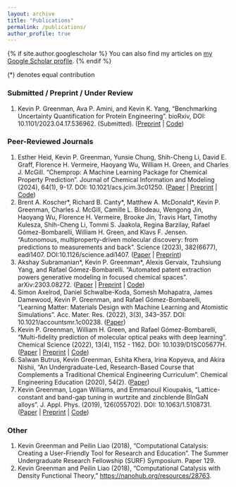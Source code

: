 ```yaml
---
layout: archive
title: "Publications"
permalink: /publications/
author_profile: true
---
```


{% if site.author.googlescholar %}
  You can also find my articles on <a href="{{ site.author.googlescholar }}">my Google Scholar profile</a>.
{% endif %}

(\*) denotes equal contribution

### Submitted / Preprint / Under Review
1.	Kevin P. Greenman, Ava P. Amini, and Kevin K. Yang, “Benchmarking Uncertainty Quantification for Protein Engineering”. bioRxiv, DOI: 10.1101/2023.04.17.536962. (Submitted). ([Preprint](https://www.biorxiv.org/content/10.1101/2023.04.17.536962v1) \| [Code](https://github.com/microsoft/protein-uq))

### Peer-Reviewed Journals
1.  Esther Heid, Kevin P. Greenman, Yunsie Chung, Shih-Cheng Li, David E. Graff, Florence H. Vermeire, Haoyang Wu, William H. Green, and Charles J. McGill. “Chemprop: A Machine Learning Package for Chemical Property Prediction”. Journal of Chemical Information and Modeling (2024), 64(1), 9-17. DOI: 10.1021/acs.jcim.3c01250. ([Paper](https://pubs.acs.org/doi/10.1021/acs.jcim.3c01250) \| [Preprint](https://chemrxiv.org/engage/chemrxiv/article-details/656f3bae5bc9fcb5c918caa2) \| [Code](https://github.com/chemprop/chemprop_benchmark))
2.	Brent A. Koscher\*, Richard B. Canty\*, Matthew A. McDonald\*, Kevin P. Greenman, Charles J. McGill, Camille L. Bilodeau, Wengong Jin, Haoyang Wu, Florence H. Vermeire, Brooke Jin, Travis Hart, Timothy Kulesza, Shih-Cheng Li, Tommi S. Jaakola, Regina Barzilay, Rafael Gómez-Bombarelli, William H. Green, and Klavs F. Jensen. “Autonomous, multiproperty-driven molecular discovery: from predictions to measurements and back”. Science (2023), 382(6677), eadi1407. DOI:10.1126/science.adi1407. ([Paper](https://www.science.org/doi/10.1126/science.adi1407) \| [Preprint](https://chemrxiv.org/engage/chemrxiv/article-details/6435f8c5a41dec1a56e64577))
3.	Akshay Subramanian\*, Kevin P. Greenman\*, Alexis Gervaix, Tzuhsiung Yang, and Rafael Gómez-Bombarelli. “Automated patent extraction powers generative modeling in focused chemical spaces”. arXiv:2303.08272. ([Paper](https://pubs.rsc.org/en/content/articlelanding/2023/DD/D3DD00041A) \| [Preprint](https://arxiv.org/abs/2303.08272) \| [Code](https://github.com/learningmatter-mit/PatentChem))
4.	Simon Axelrod, Daniel Schwalbe-Koda, Somesh Mohapatra, James Damewood, Kevin P. Greenman, and Rafael Gómez-Bombarelli, “Learning Matter: Materials Design with Machine Learning and Atomistic Simulations”. Acc. Mater. Res. (2022), 3(3), 343–357. DOI: 10.1021/accountsmr.1c00238. ([Paper](https://pubs.acs.org/doi/10.1021/accountsmr.1c00238))
5.	Kevin P. Greenman, William H. Green, and Rafael Gómez-Bombarelli, “Multi-fidelity prediction of molecular optical peaks with deep learning”. Chemical Science (2022), 13(4), 1152 - 1162. DOI: 10.1039/D1SC05677H. ([Paper](https://pubs.rsc.org/en/content/articlelanding/2022/SC/D1SC05677H) \| [Preprint](https://chemrxiv.org/engage/chemrxiv/article-details/6167a17d8b620d1a974ecd69) \| [Code](https://github.com/learningmatter-mit/uvvisml))
6.	Salwan Butrus, Kevin Greenman, Eshita Khera, Irina Kopyeva, and Akira Nishii, “An Undergraduate-Led, Research-Based Course that Complements a Traditional Chemical Engineering Curriculum”. Chemical Engineering Education (2020), 54(2). ([Paper](https://journals.flvc.org/cee/article/view/115593))
7.	Kevin Greenman, Logan Williams, and Emmanouil Kioupakis, “Lattice-constant and band-gap tuning in wurtzite and zincblende BInGaN alloys”. J. Appl. Phys. (2019), 126(055702). DOI: 10.1063/1.5108731. ([Paper](https://aip.scitation.org/doi/10.1063/1.5108731) \| [Preprint](https://arxiv.org/abs/1905.00467) \| [Code](https://github.com/kevingreenman/BInGaN-JAP2019))

### Other
1.	Kevin Greenman and Peilin Liao (2018), “Computational Catalysis: Creating a User-Friendly Tool for Research and Education”. The Summer Undergraduate Research Fellowship (SURF) Symposium. Paper 129.
2.	Kevin Greenman and Peilin Liao (2018), “Computational Catalysis with Density Functional Theory,” https://nanohub.org/resources/28763.

